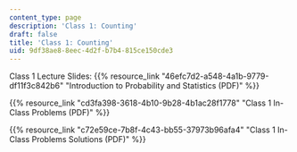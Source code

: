 ```yaml
---
content_type: page
description: 'Class 1: Counting'
draft: false
title: 'Class 1: Counting'
uid: 9df38ae8-8eec-4d2f-b7b4-815ce150cde3
---
```

Class 1 Lecture Slides: {{% resource_link "46efc7d2-a548-4a1b-9779-df11f3c842b6" "Introduction to Probability and Statistics (PDF)" %}}

{{% resource_link "cd3fa398-3618-4b10-9b28-4b1ac28f1778" "Class 1 In-Class Problems (PDF)" %}}

{{% resource_link "c72e59ce-7b8f-4c43-bb55-37973b96afa4" "Class 1 In-Class Problems Solutions (PDF)" %}}